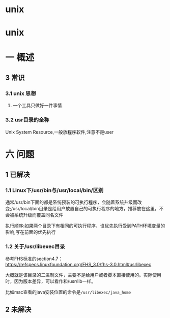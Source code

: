 # unix

# unix

#  一 概述
## 3 常识
### 3.1 unix 思想
1. 一个工具只做好一件事情

### 3.2 usr目录的全称
Unix System Resource,一般放程序软件,注意不是user

# 六 问题
## 1 已解决
### 1.1 Linux下/usr/bin与/usr/local/bin/区别
通常/usr/bin下面的都是系统预装的可执行程序，会随着系统升级而改变;/usr/local/bin目录是给用户放置自己的可执行程序的地方，推荐放在这里，不会被系统升级而覆盖同名文件

执行顺序:如果两个目录下有相同的可执行程序，谁优先执行受到PATH环境变量的影响,写在前面的优先执行

### 1.2 关于/usr/libexec目录
参考FHS标准的section4.7：https://refspecs.linuxfoundation.org/FHS_3.0/fhs-3.0.html#usrlibexec

大概就是该目录的二进制文件，主要不是给用户或者脚本直接使用的。实际使用时，因为版本差异，可以看作和/usr/lib一样。

比如mac查看的java安装位置的命令是`/usr/libexec/java_home`

## 2 未解决
